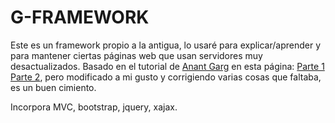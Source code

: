 # G-FRAMEWORK
Este es un framework propio a la antigua, lo usaré para explicar/aprender y para mantener ciertas páginas web que usan servidores muy desactualizados.
Basado en el tutorial de [Anant Garg](http://anantgarg.com/about/) en esta página: [Parte 1](http://anantgarg.com/2009/03/13/write-your-own-php-mvc-framework-part-1/)
[Parte 2](http://anantgarg.com/2009/03/30/write-your-own-php-mvc-framework-part-2/), pero modificado a mi gusto y corrigiendo varias cosas que faltaba, es un buen cimiento.

Incorpora MVC, bootstrap, jquery, xajax.
